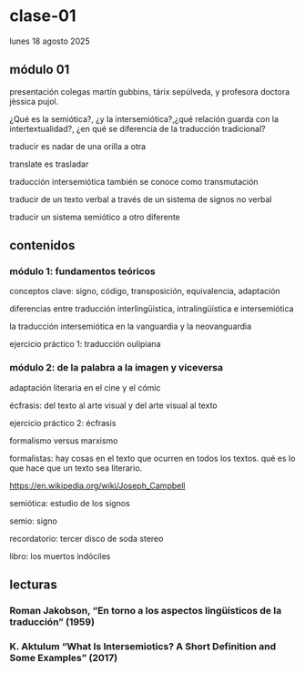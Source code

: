# clase-01

lunes 18 agosto 2025

## módulo 01

presentación colegas martín gubbins, tárix sepúlveda, y profesora doctora jèssica pujol.

¿Qué es la semiótica?, ¿y la intersemiótica?,¿qué relación guarda con la intertextualidad?, ¿en qué se diferencia de la traducción tradicional?

traducir es nadar de una orilla a otra

translate es trasladar

traducción intersemiótica también se conoce como transmutación

traducir de un texto verbal a través de un sistema de signos no verbal

traducir un sistema semiótico a otro diferente

## contenidos

### módulo 1: fundamentos teóricos

conceptos clave: signo, código, transposición, equivalencia, adaptación

diferencias entre traducción interlingüística, intralingüística e intersemiótica

la traducción intersemiótica en la vanguardia y la neovanguardia

ejercicio práctico 1: traducción oulipiana

### módulo 2: de la palabra a la imagen y viceversa

adaptación literaria en el cine y el cómic

écfrasis: del texto al arte visual y del arte visual al texto

ejercicio práctico 2: écfrasis

formalismo versus marxismo

formalistas: hay cosas en el texto que ocurren en todos los textos. qué es lo que hace que un texto sea literario.

<https://en.wikipedia.org/wiki/Joseph_Campbell>

semiótica: estudio de los signos

semio: signo

recordatorio: tercer disco de soda stereo

libro: los muertos indóciles

## lecturas

### Roman Jakobson, “En torno a los aspectos lingüísticos de la traducción” (1959)

### K. Aktulum “What Is Intersemiotics? A Short Definition and Some Examples” (2017)
